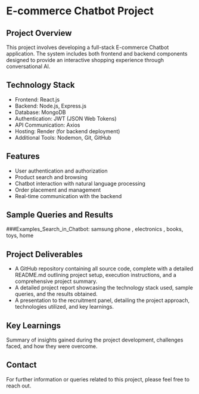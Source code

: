 # E-commerce Chatbot Project

## Project Overview
This project involves developing a full-stack E-commerce Chatbot application. The system includes both frontend and backend components designed to provide an interactive shopping experience through conversational AI.

## Technology Stack
- Frontend: React.js  
- Backend: Node.js, Express.js  
- Database: MongoDB  
- Authentication: JWT (JSON Web Tokens)  
- API Communication: Axios  
- Hosting: Render (for backend deployment)  
- Additional Tools: Nodemon, Git, GitHub  

## Features
- User authentication and authorization  
- Product search and browsing  
- Chatbot interaction with natural language processing  
- Order placement and management  
- Real-time communication with the backend  

## Sample Queries and Results
###Examples_Search_in_Chatbot: samsung phone , electronics , books, toys, home 

## Project Deliverables
- A GitHub repository containing all source code, complete with a detailed README.md outlining project setup, execution instructions, and a comprehensive project summary.  
- A detailed project report showcasing the technology stack used, sample queries, and the results obtained.  
- A presentation to the recruitment panel, detailing the project approach, technologies utilized, and key learnings.

## Key Learnings
Summary of insights gained during the project development, challenges faced, and how they were overcome.

## Contact
For further information or queries related to this project, please feel free to reach out.
